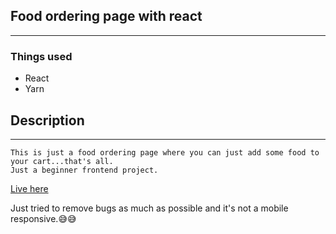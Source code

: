 ## Food ordering page with react
---
### Things used
- React
- Yarn

## Description
---
	This is just a food ordering page where you can just add some food to your cart...that's all.
	Just a beginner frontend project.

[Live here](https://lively-starship-b2d174.netlify.app/)

Just tried to remove bugs as much as possible and it's not a mobile responsive.😅😅
